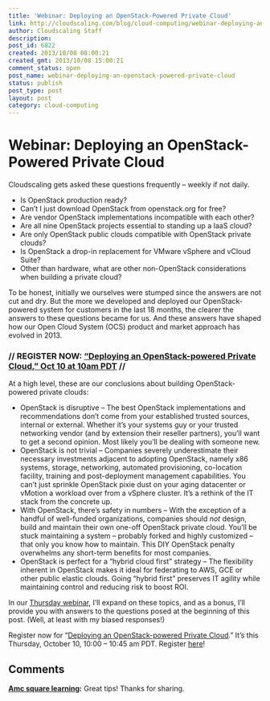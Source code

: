 ```yaml
---
title: 'Webinar: Deploying an OpenStack-Powered Private Cloud'
link: http://cloudscaling.com/blog/cloud-computing/webinar-deploying-an-openstack-powered-private-cloud/
author: Cloudscaling Staff
description: 
post_id: 6822
created: 2013/10/08 08:00:21
created_gmt: 2013/10/08 15:00:21
comment_status: open
post_name: webinar-deploying-an-openstack-powered-private-cloud
status: publish
post_type: post
layout: post
category: cloud-computing
---
```


# Webinar: Deploying an OpenStack-Powered Private Cloud

Cloudscaling gets asked these questions frequently – weekly if not daily.

  * Is OpenStack production ready?
  * Can’t I just download OpenStack from openstack.org for free?
  * Are vendor OpenStack implementations incompatible with each other?
  * Are all nine OpenStack projects essential to standing up a IaaS cloud?
  * Are only OpenStack public clouds compatible with OpenStack private clouds?
  * Is OpenStack a drop-in replacement for VMware vSphere and vCloud Suite?
  * Other than hardware, what are other non-OpenStack considerations when building a private cloud?

To be honest, initially we ourselves were stumped since the answers are not cut and dry. But the more we developed and deployed our OpenStack-powered system for customers in the last 18 months, the clearer the answers to these questions became for us. And these answers have shaped how our Open Cloud System (OCS) product and market approach has evolved in 2013.  

### // REGISTER NOW: [“Deploying an OpenStack-powered Private Cloud,” Oct 10 at 10am PDT](http://go.cloudscaling.com/cloudscaling-fall-2013-webinar-series) //

At a high level, these are our conclusions about building OpenStack-powered private clouds:

  * OpenStack is disruptive – The best OpenStack implementations and recommendations don’t come from your established trusted sources, internal or external. Whether it’s your systems guy or your trusted networking vendor (and by extension their reseller partners), you’ll want to get a second opinion. Most likely you’ll be dealing with someone new.
  * OpenStack is not trivial – Companies severely underestimate their necessary investments adjacent to adopting OpenStack, namely x86 systems, storage, networking, automated provisioning, co-location facility, training and post-deployment management capabilities. You can’t just sprinkle OpenStack pixie dust on your aging datacenter or vMotion a workload over from a vSphere cluster. It’s a rethink of the IT stack from the concrete up.
  * With OpenStack, there’s safety in numbers – With the exception of a handful of well-funded organizations, companies should *not* design, build and maintain their own one-off OpenStack private cloud. You’ll be stuck maintaining a system – probably forked and highly customized – that only you know how to maintain. This DIY OpenStack penalty overwhelms any short-term benefits for most companies.
  * OpenStack is perfect for a “hybrid cloud first” strategy – The flexibility inherent in OpenStack makes it ideal for federating to AWS, GCE or other public elastic clouds. Going “hybrid first” preserves IT agility while maintaining control and reducing risk to boost ROI.

In our [Thursday webinar](http://go.cloudscaling.com/cloudscaling-fall-2013-webinar-series), I’ll expand on these topics, and as a bonus, I’ll provide you with answers to the questions posed at the beginning of this post. (Well, at least with my biased responses!)

Register now for “[Deploying an OpenStack-powered Private Cloud](http://go.cloudscaling.com/cloudscaling-fall-2013-webinar-series).” It’s this Thursday, October 10, 10:00 – 10:45 am PDT. Register [here](http://go.cloudscaling.com/cloudscaling-fall-2013-webinar-series)!

## Comments

**[Amc square learning](#6673 "2014-01-24 01:24:00"):** Great tips! Thanks for sharing.

